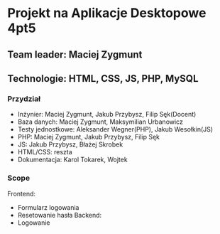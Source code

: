 # Projekt na Aplikacje Desktopowe 4pt5
## Team leader: Maciej Zygmunt
## Technologie: HTML, CSS, JS, PHP, MySQL
### Przydział
* Inżynier: Maciej Zygmunt, Jakub Przybysz, Filip Sęk(Docent)
* Baza danych: Maciej Zygmunt, Maksymilian Urbanowicz
* Testy jednostkowe: Aleksander Wegner(PHP), Jakub Wesołkin(JS)
* PHP: Maciej Zygmunt, Jakub Przybysz, Filip Sęk
* JS: Jakub Przybysz, Błażej Skrobek
* HTML/CSS: reszta
* Dokumentacja: Karol Tokarek, Wojtek
### Scope
Frontend:
* Formularz logowania
* Resetowanie hasła
Backend:
* Logowanie
